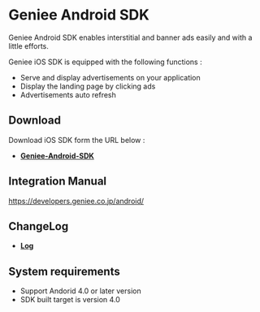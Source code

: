 # Geniee Android SDK

Geniee Android SDK enables interstitial and banner ads easily and with a little efforts.

Geniee iOS SDK is equipped with the following functions :

- Serve and display advertisements on your application
- Display the landing page by clicking ads
- Advertisements auto refresh

## Download

Download iOS SDK form the URL below :

- **[Geniee-Android-SDK](https://github.com/geniee-ssp/Geniee-Android-SDK/releases)**

## Integration Manual

<https://developers.geniee.co.jp/android/>

## ChangeLog

- **[Log](https://github.com/geniee-ssp/Geniee-Android-SDK/releases)**

## System requirements

- Support Andorid 4.0 or later version
- SDK built target is version 4.0
